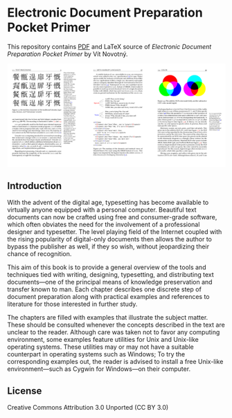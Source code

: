# Electronic Document Preparation Pocket Primer

This repository contains [PDF][latest] and LaTeX source of
*Electronic Document Preparation Pocket Primer* by Vít Novotný.

 ![banner][]

 [actions-badge]: https://github.com/Witiko/tt101/actions/workflows/test_and_publish.yml/badge.svg
 [actions]:       https://github.com/Witiko/tt101/actions/workflows/test_and_publish.yml
 [banner]:        banner.png "Example pages from the book"
 [latest]:        https://github.com/witiko/tt101/releases/download/latest/main.pdf

## Introduction

With the advent of the digital age, typesetting has become available to
virtually anyone equipped with a personal computer. Beautiful text documents can
now be crafted using free and consumer-grade software, which often obviates the
need for the involvement of a professional designer and typesetter. The level
playing field of the Internet coupled with the rising popularity of digital-only
documents then allows the author to bypass the publisher as well, if they so
wish, without jeopardizing their chance of recognition.

This aim of this book is to provide a general overview of the tools and
techniques tied with writing, designing, typesetting, and distributing text
documents—one of the principal means of knowledge preservation and transfer
known to man. Each chapter describes one discrete step of document preparation
along with practical examples and references to literature for those interested
in further study.

The chapters are filled with examples that illustrate the subject matter. These
should be consulted whenever the concepts described in the text are unclear to
the reader. Although care was taken not to favor any computing environment,
some examples feature utilities for Unix and Unix-like operating systems. These
utilities may or may not have a suitable counterpart in operating systems such
as Windows; To try the corresponding examples out, the reader is advised to
install a free Unix-like environment—such as Cygwin for Windows—on their
computer.

## License

Creative Commons Attribution 3.0 Unported (CC BY 3.0)
